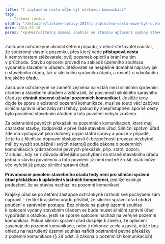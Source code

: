 ```yaml
---
title: "I zaplocená cesta může být účelovou komunikací"
tags:
  - Tisková zpráva
oldUrl: "/aktualne/tiskove-zpravy-2014/i-zaplocena-cesta-muze-byt-ucelovou-komunikaci"
date: 2014-07-10
perex: "<p>Nezrušitelný územní souhlas se stavbou oplocení vydaný stavebním úřadem nemá vliv na povinnost silničního správního úřadu nezávisle posoudit, jestli se oplocení nachází na veřejné pozemní komunikaci.</p>"
---
```


<!-- imported from the old website -->

<p>Zástupce ochránkyně ukončil šetření případu, v němž stěžovatel namítal, že soukromý vlastník pozemku, přes který vede <strong>přístupová cesta</strong> k nemovitostem stěžovatele, svůj pozemek oplotil a brání mu tím v průchodu. Stavbu oplocení provedl na základě územního souhlasu vydaného stavebním úřadem. Stěžovatel se nespěšně domáhal nápravy jak u stavebního úřadu, tak u silničního správního úřadu, a rovněž u odvolacího krajského úřadu. </p><p>Zástupce ochránkyně se zaměřil zejména na vztah mezi silničním správním úřadem a stavebním úřadem a zdůraznil, že povinností silničního správního úřadu je <strong>chránit obecné užívání pozemních komunikací</strong>. Jestliže tedy dojde ke sporu o existenci pozemní komunikace, musí se touto věcí zabývat silniční správní úřad zabývat i tehdy, pokud by znepřístupnění sporné cesty bylo povoleno stavebním úřadem a toto povolení nebylo zrušeno.</p><p>Za odstranění pevných překážek na pozemních komunikacích, které mají charakter stavby, zodpovídá v prvé řadě stavební úřad. Silniční správní úřad zde má vystupovat jako dotčený orgán státní správy a pouze v případě, že je to z hlediska dopravní obslužnosti či bezpečnosti provozu nezbytné, měl by využít souběžně i svých nástrojů podle zákona o pozemních komunikacích (odstraňování pevných překážek, příp. státní dozor). V situaci, kdy se z důvodu dřívějšího pochybení na straně stavebního úřadu jedná o stavbu povolenou a toto povolení již není možné zrušit, však může věc vyřešit již pouze silniční správní úřad.</p><p><strong>Pravomocné povolení stavebního úřadu tedy není pro silniční správní úřad překážkou k uplatnění vlastních kompetencí</strong>, jestliže existuje podezření, že se stavba nachází na pozemní komunikaci.</p><p>Krajský úřad se po šetření zástupce ochránkyně rozhodl své pochybení sám napravit – ředitel krajského úřadu přislíbil, že silniční správní úřad obdrží poučení o správném postupu. Bez ohledu na platný územní souhlas k oplocení vydaný stavebním úřadem se bude muset silniční správní úřad vypořádat s otázkou, jestli se sporné oplocení nachází na veřejné pozemní komunikaci. Pokud silniční správní úřad dospěje k závěru, že oplocení zasahuje do pozemní komunikace, nebo ji dokonce zcela uzavírá, může bez ohledu na nezrušený územní souhlas nařídit odstranění pevné překážky z pozemní komunikace (§ 29 odst. 3 zákona o pozemních komunikacích).</p>
